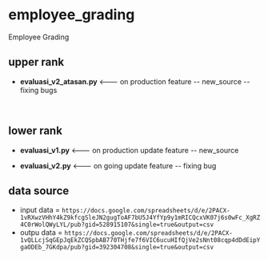 # employee_grading
Employee Grading


## upper rank 
- **evaluasi_v2_atasan.py** <--- on production
feature
-- new_source
-- fixing bugs


<br>

## lower rank 
- **evaluasi_v1.py** <--- on production
update feature
-- new_source 

- **evaluasi_v2.py** <--- on going
update feature
-- fixing bug


## data source

- input data = `https://docs.google.com/spreadsheets/d/e/2PACX-1vRXwzVHhY4kZ9kfcgSleJN2gugToAF7bU5J4YfYp9y1mRICQcxVK07j6s0wFc_XgRZ4C0rWolQWyLYL/pub?gid=528915107&single=true&output=csv
`
- outpu data = `https://docs.google.com/spreadsheets/d/e/2PACX-1vQLLcjSqGEpJqEkZCQSpbAB770THjfe7f6VIC6ucuHIfQjVe2sNnt08cqp4dDdEipYgaODEb_7GKdpa/pub?gid=392304708&single=true&output=csv    
`
  
    
